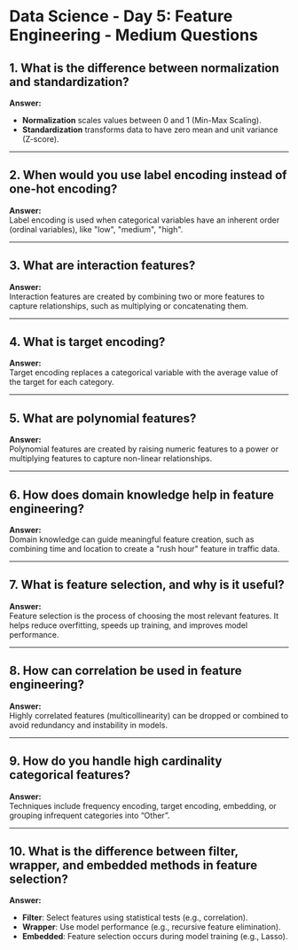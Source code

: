 # Data Science - Day 5: Feature Engineering - Medium Questions

## 1. What is the difference between normalization and standardization?
**Answer:**  
- **Normalization** scales values between 0 and 1 (Min-Max Scaling).  
- **Standardization** transforms data to have zero mean and unit variance (Z-score).

---

## 2. When would you use label encoding instead of one-hot encoding?
**Answer:**  
Label encoding is used when categorical variables have an inherent order (ordinal variables), like "low", "medium", "high".

---

## 3. What are interaction features?
**Answer:**  
Interaction features are created by combining two or more features to capture relationships, such as multiplying or concatenating them.

---

## 4. What is target encoding?
**Answer:**  
Target encoding replaces a categorical variable with the average value of the target for each category.

---

## 5. What are polynomial features?
**Answer:**  
Polynomial features are created by raising numeric features to a power or multiplying features to capture non-linear relationships.

---

## 6. How does domain knowledge help in feature engineering?
**Answer:**  
Domain knowledge can guide meaningful feature creation, such as combining time and location to create a "rush hour" feature in traffic data.

---

## 7. What is feature selection, and why is it useful?
**Answer:**  
Feature selection is the process of choosing the most relevant features. It helps reduce overfitting, speeds up training, and improves model performance.

---

## 8. How can correlation be used in feature engineering?
**Answer:**  
Highly correlated features (multicollinearity) can be dropped or combined to avoid redundancy and instability in models.

---

## 9. How do you handle high cardinality categorical features?
**Answer:**  
Techniques include frequency encoding, target encoding, embedding, or grouping infrequent categories into “Other”.

---

## 10. What is the difference between filter, wrapper, and embedded methods in feature selection?
**Answer:**  
- **Filter**: Select features using statistical tests (e.g., correlation).  
- **Wrapper**: Use model performance (e.g., recursive feature elimination).  
- **Embedded**: Feature selection occurs during model training (e.g., Lasso).
